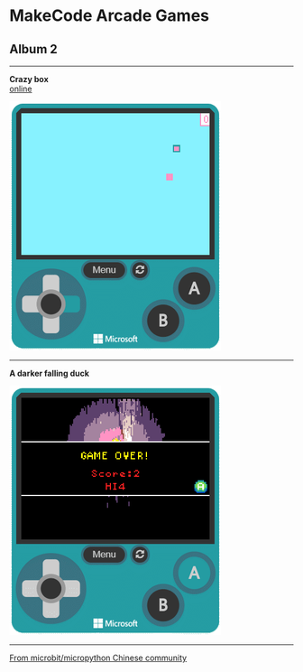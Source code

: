 # MakeCode Arcade Games
## Album 2

---------

**Crazy box**  
[online](https://arcade.makecode.com/16679-54048-79801-12115)

![](arcade-Crazy-box.gif)

---------

**A darker falling duck**  

![](arcade-Falling-Duck-NIGHTS.gif)

---------


[From microbit/micropython Chinese community](http://www.micropython.org.cn)
